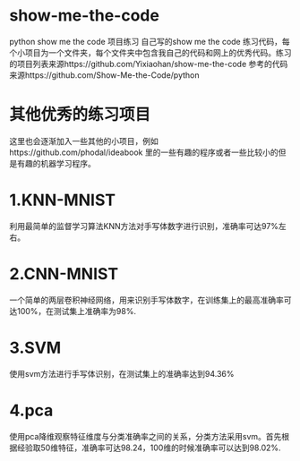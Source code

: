 # show-me-the-code
python show me the code 项目练习
自己写的show me the code 练习代码，每个小项目为一个文件夹，每个文件夹中包含我自己的代码和网上的优秀代码。练习的项目列表来源https://github.com/Yixiaohan/show-me-the-code
参考的代码来源https://github.com/Show-Me-the-Code/python
# 其他优秀的练习项目
这里也会逐渐加入一些其他的小项目，例如https://github.com/phodal/ideabook 里的一些有趣的程序或者一些比较小的但是有趣的机器学习程序。
# 1.KNN-MNIST
利用最简单的监督学习算法KNN方法对手写体数字进行识别，准确率可达97%左右。
# 2.CNN-MNIST
一个简单的两层卷积神经网络，用来识别手写体数字，在训练集上的最高准确率可达100%，在测试集上准确率为98%.
# 3.SVM
使用svm方法进行手写体识别，在测试集上的准确率达到94.36%
# 4.pca
使用pca降维观察特征维度与分类准确率之间的关系，分类方法采用svm。首先根据经验取50维特征，准确率可达98.24，100维的时候准确率可以达到98.02%.
